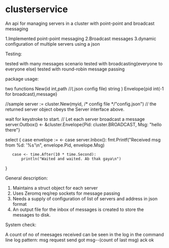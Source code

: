clusterservice
==============

An api for managing servers in a cluster with point-point and broadcast messaging


1.Implemented point-point messaging
2.Broadcast messages
3.dynamic configuration of multiple servers using a json


Testing:

tested with many messages scenario
tested with broadcasting(everyone to everyone else)
tested with round-robin message passing


package usage:

two functions
New(id int,path //(.json config file) string )
Envelope{pid int(-1 for broadcast),message}


//sample
 server := cluster.New(myid, /* config file */"config.json")
   // the returned server object obeys the Server interface above.
  
   wait for keystroke to start.
   // Let each server broadcast a message
   server.Outbox() <- &cluster.Envelope{Pid: cluster.BROADCAST, Msg: "hello there"}
  
   select {
       case envelope := <- case server.Inbox(): 
           fmt.Printf("Received msg from %d: '%s'\n", envelope.Pid, envelope.Msg)
  
       case <- time.After(10 * time.Second): 
           println("Waited and waited. Ab thak gaya\n")
   }


General description:

1. Maintains a struct object for each server
2. Uses Zeromq req/rep sockets for message passing
3. Needs a supply of configuration of list of servers and address in json format
4. An output file for the inbox of messages is created to store the messages to disk.

System check:

A count of no of meesages received can be seen in the log in the command line
log pattern:
msg request
send
got msg--(count of last msg)
ack
ok
